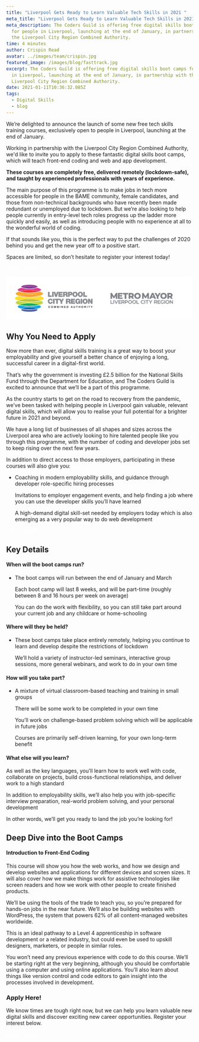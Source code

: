 ```yaml
---
title: "Liverpool Gets Ready to Learn Valuable Tech Skills in 2021 "
meta_title: "Liverpool Gets Ready to Learn Valuable Tech Skills in 2021 "
meta_description: The Coders Guild is offering free digital skills boot camps
  for people in Liverpool, launching at the end of January, in partnership with
  the Liverpool City Region Combined Authority.
time: 4 minutes
author: Crispin Read
avatar: ../images/team/crispin.jpg
featured_image: /images/blog/fasttrack.jpg
excerpt: The Coders Guild is offering free digital skills boot camps for people
  in Liverpool, launching at the end of January, in partnership with the
  Liverpool City Region Combined Authority.
date: 2021-01-11T10:36:32.085Z
tags:
  - Digital Skills
  - blog
---
```

We’re delighted to announce the launch of some new free tech skills training courses, exclusively open to people in Liverpool, launching at the end of January.

Working in partnership with the Liverpool City Region Combined Authority, we'd like to invite you to apply to these fantastic digital skills boot camps, which will teach front-end coding and web and app development. 

**These courses are completely free, delivered remotely (lockdown-safe), and taught by experienced professionals with years of experience.**

The main purpose of this programme is to make jobs in tech more accessible for people in the BAME community, female candidates, and those from non-technical backgrounds who have recently been made redundant or unemployed due to lockdown. But we’re also looking to help people currently in entry-level tech roles progress up the ladder more quickly and easily, as well as introducing people with no experience at all to the wonderful world of coding.

If that sounds like you, this is the perfect way to put the challenges of 2020 behind you and get the new year off to a positive start.

Spaces are limited, so don’t hesitate to register your interest today!  

<p><a href="https://lcr-front-end.tcg.camp/apply/" class="mt-auto inline-block py-2 px-4 bg-blue-200 text-white text-md font-bold font-heading rounded text-white" style="color: white">APPLY NOW <i class="align-middle ml-2 text-white fas fa-angle-right text-md leading-md" aria-hidden="true"></i></a></p>

![Logos: Liverpool City Region Combined Authority and Metro Mayor Liverpool City Region](/images/blog/lcrca-logo.jpg)

## Why You Need to Apply

Now more than ever, digital skills training is a great way to boost your employability and give yourself a better chance of enjoying a long, successful career in a digital-first world.

That’s why the government is investing £2.5 billion for the National Skills Fund through the Department for Education, and The Coders Guild is excited to announce that we’ll be a part of this programme.

As the country starts to get on the road to recovery from the pandemic, we’ve been tasked with helping people in Liverpool gain valuable, relevant digital skills, which will allow you to realise your full potential for a brighter future in 2021 and beyond.

We have a long list of businesses of all shapes and sizes across the Liverpool area who are actively looking to hire talented people like you through this programme, with the number of coding and developer jobs set to keep rising over the next few years.

In addition to direct access to those employers, participating in these courses will also give you:

* Coaching in modern employability skills, and guidance through developer role-specific hiring processes

  Invitations to employer engagement events, and help finding a job where you can use the developer skills you’ll have learned

  A high-demand digital skill-set needed by employers today which is also emerging as a very popular way to do web development

<p><a href="https://lcr-front-end.tcg.camp/apply/" class="mt-auto inline-block py-2 px-4 bg-blue-200 text-white text-md font-bold font-heading rounded text-white" style="color: white">APPLY NOW <i class="align-middle ml-2 text-white fas fa-angle-right text-md leading-md" aria-hidden="true"></i></a></p>

## Key Details

#### When will the boot camps run?

* The boot camps will run between the end of January and March 

  Each boot camp will last 8 weeks, and will be part-time (roughly between 8 and 16 hours per week on average)

  You can do the work with flexibility, so you can still take part around your current job and any childcare or home-schooling 

#### Where will they be held?

* These boot camps take place entirely remotely, helping you continue to learn and develop despite the restrictions of lockdown

  We’ll hold a variety of instructor-led seminars, interactive group sessions, more general webinars, and work to do in your own time

#### How will you take part?

* A mixture of virtual classroom-based teaching and training in small groups 

  There will be some work to be completed in your own time

  You’ll work on challenge-based problem solving which will be applicable in future jobs

  Courses are primarily self-driven learning, for your own long-term benefit

#### What else will you learn?

As well as the key languages, you’ll learn how to work well with code, collaborate on projects, build cross-functional relationships, and deliver work to a high standard

In addition to employability skills, we’ll also help you with job-specific interview preparation, real-world problem solving, and your personal development

In other words, we’ll get you ready to land the job you’re looking for!

## Deep Dive into the Boot Camps

#### Introduction to Front-End Coding 

This course will show you how the web works, and how we design and develop websites and applications for different devices and screen sizes. It will also cover how we make things work for assistive technologies like screen readers and how we work with other people to create finished products. 

We’ll be using the tools of the trade to teach you, so you’re prepared for hands-on jobs in the near future. We’ll also be building websites with WordPress, the system that powers 62% of all content-managed websites worldwide.

This is an ideal pathway to a Level 4 apprenticeship in software development or a related industry, but could even be used to upskill designers, marketers, or people in similar roles.

You won’t need any previous experience with code to do this course. We’ll be starting right at the very beginning, although you should be comfortable using a computer and using online applications. You’ll also learn about things like version control and code editors to gain insight into the processes involved in development. 

<!--
#### Web and App Development with JavaScript and APIs 

The ability to build websites and applications using the JAMStack is something that is in high demand among employers right now, and that demand is only set to continue rising over the next few years. 

With that in mind, this course is ideal for anyone with a basic knowledge of HTML and CSS looking to embrace the future of coding and move forward into a more successful career.

“JAMstack is an architecture designed to make the web faster, more secure, and easier to scale. It builds on many of the tools and workflows which developers love, and which bring maximum productivity.”

On this course, we’ll be recapping the fundamentals of HTML and CSS, as well as teaching accessibility and responsive design principles. We’ll also be looking at how to solve problems with JavaScript, and explore the tools and frameworks which you’ll use to master the skills of modern development.

This is a course for people wanting to move to progress from beginner status coding to launch an exciting new career. Whether you’re just getting started and have dabbled in HTML and CSS before, or are already working in a basic developer role in different languages, this is a great opportunity to learn valuable new skills fast.
-->

### Apply Here!

We know times are tough right now, but we can help you learn valuable new digital skills and discover exciting new career opportunities. Register your interest below. 

<p><a href="https://lcr-front-end.tcg.camp/apply/" class="mt-auto inline-block py-2 px-4 bg-blue-200 text-white text-md font-bold font-heading rounded text-white" style="color: white">APPLY NOW <i class="align-middle ml-2 text-white fas fa-angle-right text-md leading-md" aria-hidden="true"></i></a></p>